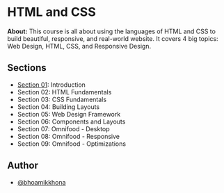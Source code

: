 # HTML and CSS
**About:** This course is all about using the languages of HTML and CSS to build beautiful, responsive, and real-world website. It covers 4 big topics: Web Design, HTML, CSS, and Responsive Design.

## Sections
- [Section 01](./Section%2001): Introduction
- Section 02: HTML Fundamentals
- Section 03: CSS Fundamentals
- Section 04: Building Layouts
- Section 05: Web Design Framework
- Section 06: Components and Layouts
- Section 07: Omnifood - Desktop
- Section 08: Omnifood - Responsive
- Section 09: Omnifood - Optimizations

## Author
- [@bhoamikkhona](https://github.com/bhoamikkhona)